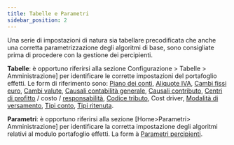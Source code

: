 ```yaml
---
title: Tabelle e Parametri
sidebar_position: 2
---
```


Una serie di impostazioni di natura sia tabellare precodificata che anche una corretta parametrizzazione degli algoritmi di base, sono consigliate prima di procedere con la gestione dei percipienti.

**Tabelle**: è opportuno riferirsi alla sezione  Configurazione > Tabelle > Amministrazione] per identificare le corrette impostazioni del portafoglio effetti. Le form di riferimento sono:  [Piano dei conti](/docs/erp-home/registers/accounting/analytic-chart-of-accounts),  [Aliquote IVA](/docs/configurations/tables/finance/vat-rates),  [Cambi fissi euro](/docs/configurations/tables/finance/euro-fixed-exchanges),  [Cambi valute](/docs/configurations/tables/finance/currency-exchange),  [Causali contabilità generale](/docs/configurations/tables/finance/ledger-records-templates/insert-ledger-records-templates/header),  [Causali contributo](/docs/configurations/tables/finance/contribution-templates), [Centri di profitto](/docs/configurations/tables/controlling/cost-accounting/profit-centres) / costo / [responsabilità](/docs/configurations/tables/controlling/cost-accounting/responsability-centres),  [Codice tributo](/docs/configurations/tables/finance/tax-code),  Cost driver,  [Modalità di versamento](/docs/configurations/tables/finance/paying-in-modality),  [Tipi conto](/docs/configurations/tables/finance/account-types),  [Tipi ritenuta](/docs/configurations/tables/finance/withholding-tax-types).

**Parametri**: è opportuno riferirsi alla sezione [Home>Parametri> Amministrazione] per identificare la corretta impostazione degli algoritmi relativi al modulo portafoglio effetti. La form à  [Parametri percipienti](/docs/configurations/parameters/finance/professional-men-parameters).






